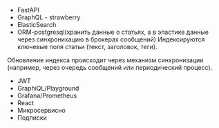 - FastAPI
- GraphQL - strawberry
- ElasticSearch
- ORM-postgresql(хранить данные о статьях, а в эластике данные через синхронихацию в брокерах сообщений)
Индексируются ключевые поля статьи (текст, заголовок, теги).

Обновление индекса происходит через механизм синхронизации (например, через очередь сообщений или периодический процесс).
- JWT
- GraphiQL/Playground
- Grafana/Prometheus
- React
- Микросервисно
- Подписки
